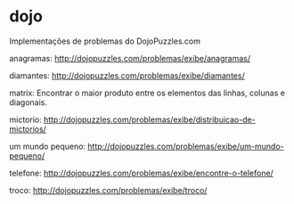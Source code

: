# dojo

Implementações de problemas do DojoPuzzles.com

anagramas: http://dojopuzzles.com/problemas/exibe/anagramas/

diamantes: http://dojopuzzles.com/problemas/exibe/diamantes/

matrix: Encontrar o maior produto entre os elementos das linhas, colunas e diagonais.

mictorio: http://dojopuzzles.com/problemas/exibe/distribuicao-de-mictorios/

um mundo pequeno: http://dojopuzzles.com/problemas/exibe/um-mundo-pequeno/

telefone: http://dojopuzzles.com/problemas/exibe/encontre-o-telefone/

troco: http://dojopuzzles.com/problemas/exibe/troco/
